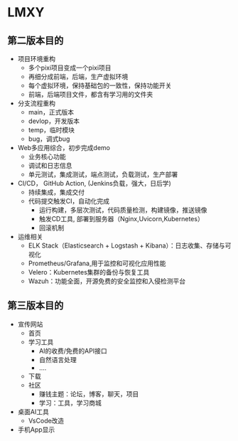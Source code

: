 # LMXY

## 第二版本目的

- 项目环境重构
  - 多个pixi项目变成一个pixi项目
  - 再细分成前端，后端，生产虚拟环境
  - 每个虚拟环境，保持基础包的一致性，保持功能开关
  - 前端，后端项目文件，都含有学习用的文件夹
- 分支流程重构
  - main，正式版本
  - devlop，开发版本
  - temp，临时模块
  - bug，调式bug
- Web多应用综合，初步完成demo
  - 业务核心功能
  - 调试和日志信息
  - 单元测试，集成测试，端点测试，负载测试，生产部署
- CI/CD， GitHub Action,    (Jenkins负载，强大，日后学)
  - 持续集成，集成交付
  - 代码提交触发CI，自动化完成
    - 运行构建，多层次测试，代码质量检测，构建镜像，推送镜像
    - 触发CD工具,  部署到服务器（Nginx,Uvicorn,Kubernetes）
    - 回滚机制
- 运维相关
  - ELK Stack（Elasticsearch + Logstash + Kibana）：日志收集、存储与可视化
  - Prometheus/Grafana,用于监控和可视化应用性能
  - Velero：Kubernetes集群的备份与恢复工具
  - Wazuh：功能全面，开源免费的安全监控和入侵检测平台

## 第三版本目的
- 宣传网站
  - 首页
  - 学习工具
    - AI的收费/免费的API接口
    - 自然语言处理
    - ....
  - 下载
  - 社区
    - 赚钱主题：论坛，博客，聊天，项目
    - 学习：工具，学习商城
- 桌面AI工具
  - VsCode改造
- 手机App显示
